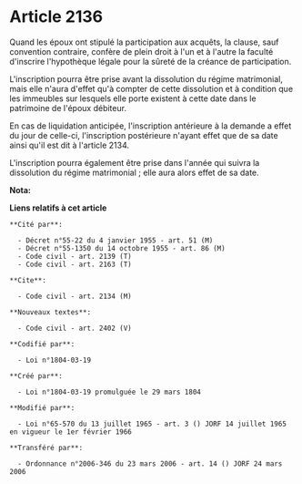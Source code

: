 # Article 2136

Quand les époux ont stipulé la participation aux acquêts, la clause, sauf convention contraire, confère de plein droit à l'un
et à l'autre la faculté d'inscrire l'hypothèque légale pour la sûreté de la créance de participation.

L'inscription pourra être prise avant la dissolution du régime matrimonial, mais elle n'aura d'effet qu'à compter de cette
dissolution et à condition que les immeubles sur lesquels elle porte existent à cette date dans le patrimoine de l'époux
débiteur.

En cas de liquidation anticipée, l'inscription antérieure à la demande a effet du jour de celle-ci, l'inscription postérieure
n'ayant effet que de sa date ainsi qu'il est dit à l'article 2134.

L'inscription pourra également être prise dans l'année qui suivra la dissolution du régime matrimonial ; elle aura alors
effet de sa date.

**Nota:**



**Liens relatifs à cet article**

	**Cité par**:

	  - Décret n°55-22 du 4 janvier 1955 - art. 51 (M)
	  - Décret n°55-1350 du 14 octobre 1955 - art. 86 (M)
	  - Code civil - art. 2139 (T)
	  - Code civil - art. 2163 (T)

	**Cite**:

	  - Code civil - art. 2134 (M)

	**Nouveaux textes**:

	  - Code civil - art. 2402 (V)

	**Codifié par**:

	  - Loi n°1804-03-19

	**Créé par**:

	  - Loi n°1804-03-19 promulguée le 29 mars 1804

	**Modifié par**:

	  - Loi n°65-570 du 13 juillet 1965 - art. 3 () JORF 14 juillet 1965 en vigueur le 1er février 1966

	**Transféré par**:

	  - Ordonnance n°2006-346 du 23 mars 2006 - art. 14 () JORF 24 mars 2006
